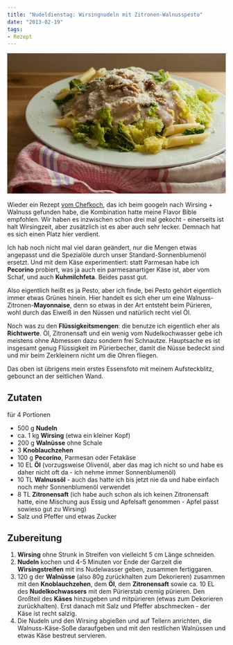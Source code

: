 ```yaml
---
title: "Nudeldienstag: Wirsingnudeln mit Zitronen-Walnusspesto"
date: "2013-02-19" 
tags:
- Rezept
---
```


[![Wirsingnudeln-Walnusspesto](images/wirsingnudeln-walnusspesto.jpg)](http://apfeleimer.wordpress.com/2013/02/19/nudeldienstag-wirsingnudeln-mit-zitronen-walnusspesto/wirsingnudeln-walnusspesto/)

Wieder ein Rezept [vom Chefkoch](http://www.chefkoch.de/rezept-anzeige.php?ID=1709071279782746 "Rezept bei Chefkoch.de"), das ich beim googeln nach Wirsing + Walnuss gefunden habe, die Kombination hatte meine Flavor Bible empfohlen. Wir haben es inzwischen schon drei mal gekocht - einerseits ist halt Wirsingzeit, aber zusätzlich ist es aber auch sehr lecker. Demnach hat es sich einen Platz hier verdient.

Ich hab noch nicht mal viel daran geändert, nur die Mengen etwas angepasst und die Spezialöle durch unser Standard-Sonnenblumenöl ersetzt. Und mit dem Käse experimentiert: statt Parmesan habe ich **Pecorino** probiert, was ja auch ein parmesanartiger Käse ist, aber vom Schaf, und auch **Kuhmilchfeta**. Beides passt gut.

Also eigentlich heißt es ja Pesto, aber ich finde, bei Pesto gehört eigentlich immer etwas Grünes hinein. Hier handelt es sich eher um eine Walnuss-Zitronen-**Mayonnaise**, denn so etwas in der Art entsteht beim Pürieren, wohl durch das Eiweiß in den Nüssen und natürlich recht viel Öl.

Noch was zu den **Flüssigkeitsmengen**: die benutze ich eigentlich eher als **Richtwerte**. Öl, Zitronensaft und ein wenig vom Nudelkochwasser gebe ich meistens ohne Abmessen dazu sondern frei Schnautze. Hauptsache es ist insgesamt genug Flüssigkeit im Pürierbecher, damit die Nüsse bedeckt sind und mir beim Zerkleinern nicht um die Ohren fliegen.

Das oben ist übrigens mein erstes Essensfoto mit meinem Aufsteckblitz, gebounct an der seitlichen Wand.

## Zutaten

für 4 Portionen

- 500 g **Nudeln**
- ca. 1 kg **Wirsing** (etwa ein kleiner Kopf)
- 200 g **Walnüsse** ohne Schale
- 3 **Knoblauchzehen**
- 100 g **Pecorino**, Parmesan oder Fetakäse
- 10 EL **Öl** (vorzugsweise Olivenöl, aber das mag ich nicht so und habe es daher nicht oft da - ich nehme immer Sonnenblumenöl)
- 10 TL **Walnussöl** - auch das hatte ich bis jetzt nie da und habe einfach noch mehr Sonnenblumenöl verwendet
- 8 TL **Zitronensaft** (ich habe auch schon als ich keinen Zitronensaft hatte, eine Mischung aus Essig und Apfelsaft genommen - Apfel passt sowieso gut zu Wirsing)
- Salz und Pfeffer und etwas Zucker

## Zubereitung

1. **Wirsing** ohne Strunk in Streifen von vielleicht 5 cm Länge schneiden.
2. **Nudeln** kochen und 4-5 Minuten vor Ende der Garzeit die **Wirsingstreifen** mit ins Nudelwasser geben, zusammen fertiggaren.
3. 120 g der **Walnüsse** (also 80g zurückhalten zum Dekorieren) zusammen mit den **Knoblauchzehen**, dem **Öl**, dem **Zitronensaft** sowie ca. 10 EL des **Nudelkochwassers** mit dem Pürierstab cremig pürieren. Den Großteil des **Käses** hinzugeben und mitpürieren (etwas zum Dekorieren zurückhalten). Erst danach mit Salz und Pfeffer abschmecken - der Käse ist recht salzig.
4. Die Nudeln und den Wirsing abgießen und auf Tellern anrichten, die Walnuss-Käse-Soße daraufgeben und mit den restlichen Walnüssen und etwas Käse bestreut servieren.
